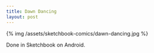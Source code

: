 ```yaml
---
title: Dawn Dancing
layout: post
---
```

{% img /assets/sketchbook-comics/dawn-dancing.jpg %}<br />

Done in Sketchbook on Android.

